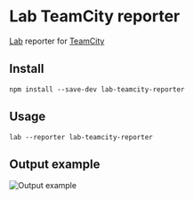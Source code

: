 # Lab TeamCity reporter

[Lab](https://github.com/hapijs/lab) reporter for [TeamCity](https://www.jetbrains.com/teamcity/)

## Install
```npm install --save-dev lab-teamcity-reporter```

## Usage
```lab --reporter lab-teamcity-reporter```

## Output example
![Output example](http://antip.in/f/ycan6.png)